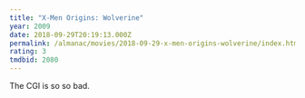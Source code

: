 ```yaml
---
title: "X-Men Origins: Wolverine"
year: 2009
date: 2018-09-29T20:19:13.000Z
permalink: /almanac/movies/2018-09-29-x-men-origins-wolverine/index.html
rating: 3
tmdbid: 2080
---
```


The CGI is so so bad.